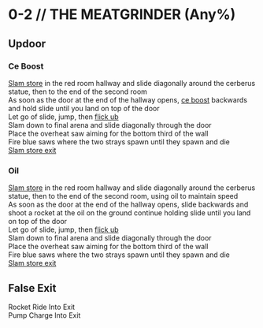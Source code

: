 # 0-2 // THE MEATGRINDER (Any%)
## Updoor
### Ce Boost
[Slam store](http://localhost:8080/guides/speedrun-tech.html#slam-store) in the red room hallway and slide diagonally around the cerberus statue, then to the end of the second room<br />
As soon as the door at the end of the hallway opens, [ce boost](http://localhost:8080/guides/speedrun-tech.html#ce-boost-core-eject-boost) backwards and hold slide until you land on top of the door<br />
Let go of slide, jump, then [flick ub](http://localhost:8080/guides/speedrun-tech.html#flick-ub) <br />
Slam down to final arena and slide diagonally through the door <br />
Place the overheat saw aiming for the bottom third of the wall<br />
Fire blue saws where the two strays spawn until they spawn and die<br />
[Slam store exit](http://localhost:8080/guides/speedrun-tech.html#flick-ub)<br />
### Oil
[Slam store](http://localhost:8080/guides/speedrun-tech.html#slam-store) in the red room hallway and slide diagonally around the cerberus statue, then to the end of the second room, using oil to maintain speed<br />
As soon as the door at the end of the hallway opens, slide backwards and shoot a rocket at the oil on the ground continue holding slide until you land on top of the door<br />
Let go of slide, jump, then [flick ub](http://localhost:8080/guides/speedrun-tech.html#flick-ub) <br />
Slam down to final arena and slide diagonally through the door <br />
Place the overheat saw aiming for the bottom third of the wall<br />
Fire blue saws where the two strays spawn until they spawn and die<br />
[Slam store exit](http://localhost:8080/guides/speedrun-tech.html#flick-ub)
## False Exit
Rocket Ride Into Exit<br />
Pump Charge Into Exit